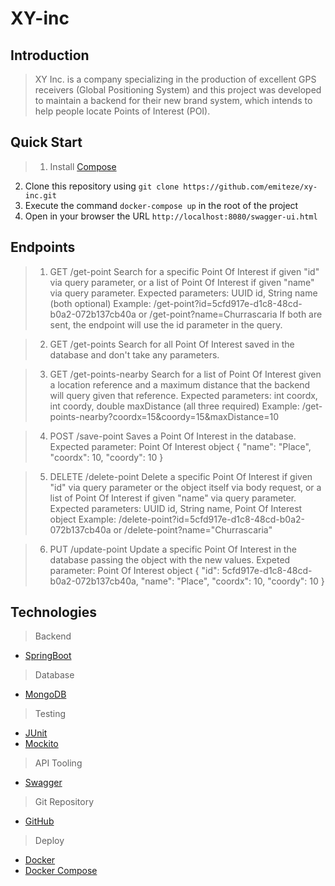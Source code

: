 # XY-inc

## Introduction

> XY Inc. is a company specializing in the production of excellent GPS receivers (Global Positioning System) and this project was developed to maintain a backend for their new brand system, which intends to help people locate Points of Interest (POI).

## Quick Start

> 1. Install [Compose](http://gradle.org/gradle-download/)
2. Clone this repository using ` git clone https://github.com/emiteze/xy-inc.git `
3. Execute the command ` docker-compose up ` in the root of the project
4. Open in your browser the URL ` http://localhost:8080/swagger-ui.html `

## Endpoints

> 1. GET /get-point
Search for a specific Point Of Interest if given "id" via query parameter, or a list of Point Of Interest if given "name" via query parameter.
Expected parameters:
UUID id, String name (both optional)
Example: /get-point?id=5cfd917e-d1c8-48cd-b0a2-072b137cb40a or /get-point?name=Churrascaria
If both are sent, the endpoint will use the id parameter in the query.

> 2. GET /get-points
Search for all Point Of Interest saved in the database and don't take any parameters.

> 3. GET /get-points-nearby
Search for a list of Point Of Interest given a location reference and a maximum distance that the backend will query given that reference.
Expected parameters:
int coordx, int coordy, double maxDistance (all three required)
Example: /get-points-nearby?coordx=15&coordy=15&maxDistance=10

> 4. POST /save-point
Saves a Point Of Interest in the database.
Expected parameter:
Point Of Interest object
{
    "name": "Place",
    "coordx": 10,
    "coordy": 10
}

> 5. DELETE /delete-point
Delete a specific Point Of Interest if given "id" via query parameter or the object itself via body request, or a list of Point Of Interest if given "name" via query parameter.
Expected parameters:
UUID id, String name, Point Of Interest object
Example: /delete-point?id=5cfd917e-d1c8-48cd-b0a2-072b137cb40a or /delete-point?name="Churrascaria"

> 6. PUT /update-point
Update a specific Point Of Interest in the database passing the object with the new values.
Expeted parameter:
Point Of Interest object
{
    "id": 5cfd917e-d1c8-48cd-b0a2-072b137cb40a,
    "name": "Place",
    "coordx": 10,
    "coordy": 10
}


## Technologies

> Backend
* [SpringBoot](http://projects.spring.io/spring-boot/)

>Database
* [MongoDB](https://www.mongodb.org/)

>Testing
* [JUnit](http://junit.org/)
* [Mockito](http://mockito.org/)

> API Tooling
* [Swagger](https://swagger.io/)

> Git Repository
* [GitHub](https://github.com/)

> Deploy
* [Docker](http://www.docker.com/)
* [Docker Compose](http://www.docker.com/products/docker-compose)
